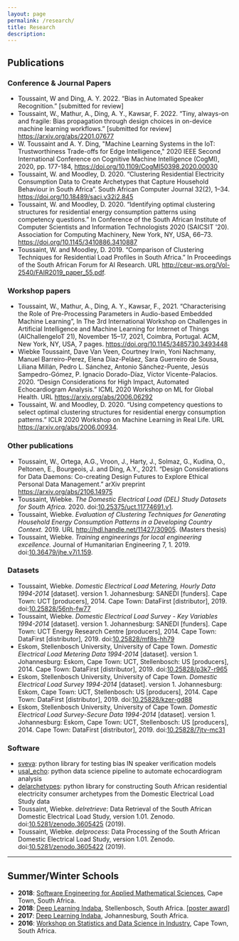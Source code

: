 ```yaml
---
layout: page
permalink: /research/
title: Research
description: 
---
```


## Publications
### Conference & Journal Papers
* Toussaint, W and Ding, A. Y. 2022. “Bias in Automated Speaker Recognition.” [submitted for review]
* Toussaint, W., Mathur, A., Ding, A. Y., Kawsar, F. 2022. “Tiny, always-on and fragile: Bias propagation through design choices in on-device machine learning workflows.” [submitted for review] <a href="https://arxiv.org/abs/2201.07677" target="_blank">https://arxiv.org/abs/2201.07677</a> 
* W. Toussaint and A. Y. Ding, "Machine Learning Systems in the IoT: Trustworthiness Trade-offs for Edge Intelligence," 2020 IEEE Second International Conference on Cognitive Machine Intelligence (CogMI), 2020, pp. 177-184, <a href="https://doi.org/10.1109/CogMI50398.2020.00030" target="_blank">https://doi.org/10.1109/CogMI50398.2020.00030</a>
* Toussaint, W. and Moodley, D. 2020. “Clustering Residential Electricity Consumption Data to Create Archetypes that Capture Household Behaviour in South Africa”. South African Computer Journal 32(2), 1–34. <a href="https://doi.org/10.18489/sacj.v32i2.845" target="_blank">https://doi.org/10.18489/sacj.v32i2.845</a>
* Toussaint, W. and Moodley, D. 2020. “Identifying optimal clustering structures for residential energy consumption patterns using competency questions.” In Conference of the South African Institute of Computer Scientists and Information Technologists 2020 (SAICSIT '20). Association for Computing Machinery, New York, NY, USA, 66–73. <a href="https://doi.org/10.1145/3410886.3410887" target="_blank">https://doi.org/10.1145/3410886.3410887</a>
* Toussaint, W. and Moodley, D. 2019. “Comparison of Clustering Techniques for Residential Load Profiles in South Africa.” In Proceedings of the South African Forum for AI Research. URL <a href="http://ceur-ws.org/Vol-2540/FAIR2019_paper_55.pdf" target="_blank">http://ceur-ws.org/Vol-2540/FAIR2019_paper_55.pdf</a>.

### Workshop papers
* Toussaint, W., Mathur, A., Ding, A. Y., Kawsar, F., 2021. “Characterising the Role of Pre-Processing Parameters in Audio-based Embedded Machine Learning”, In The 3rd International Workshop on Challenges in Artificial Intelligence and Machine Learning for Internet of Things (AIChallengeIoT 21), November 15–17, 2021, Coimbra, Portugal. ACM, New York, NY, USA, 7 pages. <a href="https://doi.org/10.1145/3485730.3493448" target="_blank">https://doi.org/10.1145/3485730.3493448</a> 
* Wiebke Toussaint, Dave Van Veen, Courtney Irwin, Yoni Nachmany, Manuel Barreiro-Perez, Elena Díaz-Peláez, Sara Guerreiro de Sousa, Liliana Millán, Pedro L. Sánchez, Antonio Sánchez-Puente, Jesús Sampedro-Gómez, P. Ignacio Dorado-Díaz, Víctor Vicente-Palacios. 2020. “Design Considerations for High Impact, Automated Echocardiogram Analysis.” ICML 2020 Workshop on ML for Global Health. URL <a href="https://arxiv.org/abs/2006.06292" target="_blank">https://arxiv.org/abs/2006.06292</a>
* Toussaint, W. and Moodley, D. 2020. “Using competency questions to select optimal clustering structures for residential energy consumption patterns.” ICLR 2020 Workshop on Machine Learning in Real Life. URL <a href="https://arxiv.org/abs/2006.00934" target="_blank">https://arxiv.org/abs/2006.00934</a>.

### Other publications
* Toussaint, W., Ortega, A.G., Vroon, J., Harty, J., Solmaz, G., Kudina, O., Peltonen, E., Bourgeois, J. and Ding, A.Y., 2021. “Design Considerations for Data Daemons: Co-creating Design Futures to Explore Ethical Personal Data Management.” arXiv preprint <a href="https://arxiv.org/abs/2106.14975" target="_blank">https://arxiv.org/abs/2106.14975</a>
* Toussaint, Wiebke. _The Domestic Electrical Load (DEL) Study Datasets for South Africa._ 2020. doi:<a href="https://doi.org/10.25375/uct.11774691.v1" target="_blank">10.25375/uct.11774691.v1</a>.
* Toussaint, Wiebke. _Evaluation of Clustering Techniques for Generating Household Energy Consumption Patterns in a Developing Country Context._ 2019. URL <a href="http://hdl.handle.net/11427/30905" target="_blank">http://hdl.handle.net/11427/30905</a>. (Masters thesis)
* Toussaint, Wiebke. _Training engineerings for local engineering excellence._ Journal of Humanitarian Engineering 7, 1. 2019. doi:<a href="https://www.researchgate.net/publication/336662390_Journal_of_Humanitarian_Engineering_Guest_Editorial" target="_blank">10.36479/jhe.v7i1.159</a>.

### Datasets
* Toussaint, Wiebke. _Domestic Electrical Load Metering, Hourly Data 1994-2014_ [dataset]. version 1. Johannesburg: SANEDI [funders]. Cape Town: UCT [producers], 2014. Cape Town: DataFirst [distributor], 2019. doi:<a href="https://doi.org/10.25828/56nh-fw77" target="_blank">10.25828/56nh-fw77</a> 
* Toussaint, Wiebke. _Domestic Electrical Load Survey - Key Variables 1994-2014_ [dataset]. version 1. Johannesburg: SANEDI [funders]. Cape Town: UCT Energy Research Centre [producers], 2014. Cape Town: DataFirst [distributor], 2019. doi:<a href="https://doi.org/10.25828/mf8s-hh79" target="_blank">10.25828/mf8s-hh79</a> 
* Eskom, Stellenbosch University, University of Cape Town. _Domestic Electrical Load Metering Data 1994-2014_ [dataset]. version 1. Johannesburg: Eskom, Cape Town: UCT, Stellenbosch: US [producers], 2014. Cape Town: DataFirst [distributor], 2019. doi:<a href="https://doi.org/10.25828/p3k7-r965" target="_blank">10.25828/p3k7-r965</a> 
* Eskom, Stellenbosch University, University of Cape Town. _Domestic Electrical Load Survey 1994-2014_ [dataset]. version 1. Johannesburg: Eskom, Cape Town: UCT, Stellenbosch: US [producers], 2014. Cape Town: DataFirst [distributor], 2019. doi:<a href="https://www.datafirst.uct.ac.za/dataportal/index.php/catalog/755" target="_blank">10.25828/kzer-gd88</a> 
* Eskom, Stellenbosch University, University of Cape Town. _Domestic Electrical Load Survey-Secure Data 1994-2014_ [dataset]. version 1. Johannesburg: Eskom, Cape Town: UCT, Stellenbosch: US [producers], 2014. Cape Town: DataFirst [distributor], 2019. doi:<a href="https://www.datafirst.uct.ac.za/dataportal/index.php/catalog/757" target="_blank">10.25828/7jtv-mc31</a> 

### Software
* <a href="https://github.com/wiebket/sveva" target="_blank">sveva</a>: python library for testing bias IN speaker verification models 
* <a href="https://github.com/dssg/usal_echo_public" target="_blank">usal_echo</a>: python data science pipeline to automate echocardiogram analysis
* <a href="https://github.com/wiebket/delarchetypes" target="_blank">delarchetypes</a>: python library for constructing South African residential electricity consumer archetypes from the Domestic Electrical Load Study data
* Toussaint, Wiebke. _delretrieve_: Data Retrieval of the South African Domestic Electrical Load Study, version 1.01. Zenodo.  doi:<a href="https://doi.org/10.5281/zenodo.3605425" target="_blank">10.5281/zenodo.3605425</a> (2019).
* Toussaint, Wiebke. _delprocess_: Data Processing of the South African Domestic Electrical Load Study, version 1.01. Zenodo.  doi:<a href="https://doi.org/10.5281/zenodo.3605422" target="_blank">10.5281/zenodo.3605422</a> (2019).

---

## Summer/Winter Schools

* __2018__: <a href="https://seams-workshop.gitlab.io/participants/dec2018/" target="_blank">Software Engineering for Applied Mathematical Sciences</a>, Cape Town, South Africa.
* __2018__: <a href="http://www.deeplearningindaba.com/2018/" target="_blank">Deep Learning Indaba</a>, Stellenbosch, South Africa. <a href="../assets/pdf/2018_dlindaba_poster.pdf" target="_blank">[poster award]</a>
* __2017__: <a href="http://www.deeplearningindaba.com/2017/" target="_blank">Deep Learning Indaba</a>, Johannesburg, South Africa. 
* __2016__: <a href="https://inscida.wixsite.com/inscida2016" target="_blank">Workshop on Statistics and Data Science in Industry</a>, Cape Town, South Africa.

